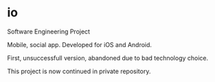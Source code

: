# io
Software Engineering Project

Mobile, social app. Developed for iOS and Android.

First, unsuccessfull version, abandoned due to bad technology choice.

This project is now continued in private repository.
